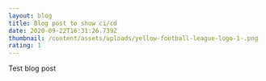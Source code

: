 ```yaml
---
layout: blog
title: Blog post to show ci/cd
date: 2020-09-22T16:31:26.739Z
thumbnail: /content/assets/uploads/yellow-football-league-logo-1-.png
rating: 1
---
```

Test blog post